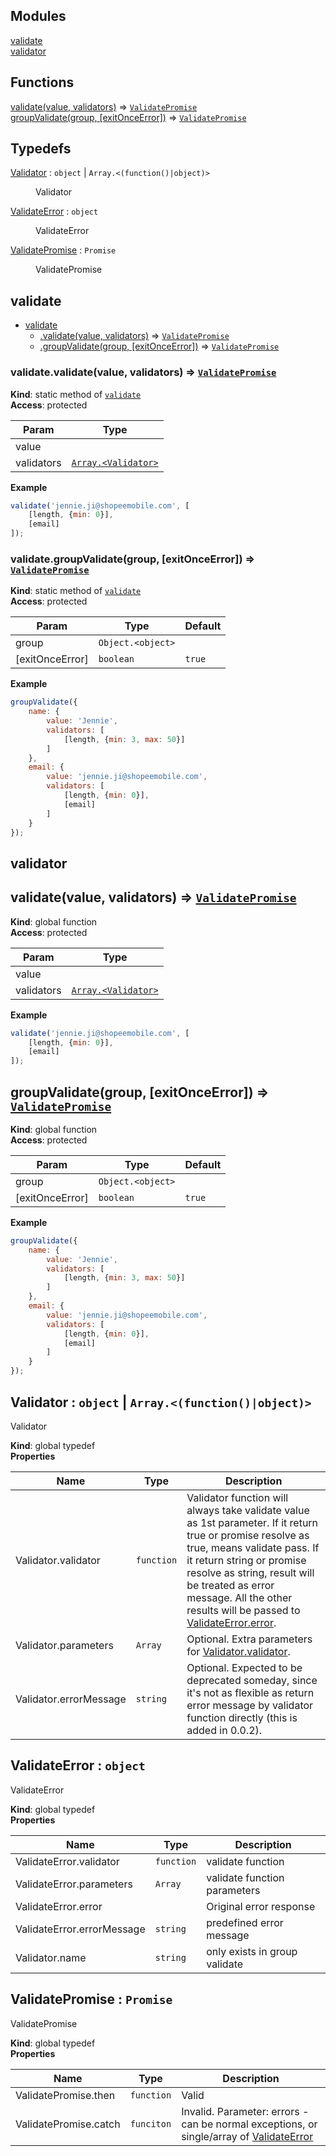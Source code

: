 ## Modules

<dl>
<dt><a href="#Validator.module_validate">validate</a></dt>
<dd></dd>
<dt><a href="#Validator.module_validator">validator</a></dt>
<dd></dd>
</dl>

## Functions

<dl>
<dt><a href="#validate">validate(value, validators)</a> ⇒ <code><a href="#ValidatePromise">ValidatePromise</a></code></dt>
<dd></dd>
<dt><a href="#groupValidate">groupValidate(group, [exitOnceError])</a> ⇒ <code><a href="#ValidatePromise">ValidatePromise</a></code></dt>
<dd></dd>
</dl>

## Typedefs

<dl>
<dt><a href="#Validator">Validator</a> : <code>object</code> | <code>Array.&lt;(function()|object)&gt;</code></dt>
<dd><p>Validator</p>
</dd>
<dt><a href="#ValidateError">ValidateError</a> : <code>object</code></dt>
<dd><p>ValidateError</p>
</dd>
<dt><a href="#ValidatePromise">ValidatePromise</a> : <code>Promise</code></dt>
<dd><p>ValidatePromise</p>
</dd>
</dl>

<a name="Validator.module_validate"></a>

## validate

* [validate](#Validator.module_validate)
    * [.validate(value, validators)](#Validator.module_validate.validate) ⇒ [<code>ValidatePromise</code>](#ValidatePromise)
    * [.groupValidate(group, [exitOnceError])](#Validator.module_validate.groupValidate) ⇒ [<code>ValidatePromise</code>](#ValidatePromise)

<a name="Validator.module_validate.validate"></a>

### validate.validate(value, validators) ⇒ [<code>ValidatePromise</code>](#ValidatePromise)
**Kind**: static method of [<code>validate</code>](#Validator.module_validate)  
**Access**: protected  

| Param | Type |
| --- | --- |
| value |  | 
| validators | [<code>Array.&lt;Validator&gt;</code>](#Validator) | 

**Example**  
```js
validate('jennie.ji@shopeemobile.com', [
	[length, {min: 0}],
	[email]
]);
```
<a name="Validator.module_validate.groupValidate"></a>

### validate.groupValidate(group, [exitOnceError]) ⇒ [<code>ValidatePromise</code>](#ValidatePromise)
**Kind**: static method of [<code>validate</code>](#Validator.module_validate)  
**Access**: protected  

| Param | Type | Default |
| --- | --- | --- |
| group | <code>Object.&lt;object&gt;</code> |  | 
| [exitOnceError] | <code>boolean</code> | <code>true</code> | 

**Example**  
```js
groupValidate({
	name: {
		value: 'Jennie',
		validators: [
			[length, {min: 3, max: 50}]
		]
	},
	email: {
		value: 'jennie.ji@shopeemobile.com',
		validators: [
			[length, {min: 0}],
			[email]
		]
	}
});
```
<a name="Validator.module_validator"></a>

## validator
<a name="validate"></a>

## validate(value, validators) ⇒ [<code>ValidatePromise</code>](#ValidatePromise)
**Kind**: global function  
**Access**: protected  

| Param | Type |
| --- | --- |
| value |  | 
| validators | [<code>Array.&lt;Validator&gt;</code>](#Validator) | 

**Example**  
```js
validate('jennie.ji@shopeemobile.com', [
	[length, {min: 0}],
	[email]
]);
```
<a name="groupValidate"></a>

## groupValidate(group, [exitOnceError]) ⇒ [<code>ValidatePromise</code>](#ValidatePromise)
**Kind**: global function  
**Access**: protected  

| Param | Type | Default |
| --- | --- | --- |
| group | <code>Object.&lt;object&gt;</code> |  | 
| [exitOnceError] | <code>boolean</code> | <code>true</code> | 

**Example**  
```js
groupValidate({
	name: {
		value: 'Jennie',
		validators: [
			[length, {min: 3, max: 50}]
		]
	},
	email: {
		value: 'jennie.ji@shopeemobile.com',
		validators: [
			[length, {min: 0}],
			[email]
		]
	}
});
```
<a name="Validator"></a>

## Validator : <code>object</code> \| <code>Array.&lt;(function()\|object)&gt;</code>
Validator

**Kind**: global typedef  
**Properties**

| Name | Type | Description |
| --- | --- | --- |
| Validator.validator | <code>function</code> | Validator function will always take validate value as 1st parameter. If it return true or promise resolve as true, means validate pass. If it return string or promise resolve as string, result will be treated as error message. All the other results will be passed to [ValidateError.error](ValidateError.error). |
| Validator.parameters | <code>Array</code> | Optional. Extra parameters for [Validator.validator](Validator.validator). |
| Validator.errorMessage | <code>string</code> | Optional. Expected to be deprecated someday, since it's not as flexible as return error message by validator function directly (this is added in 0.0.2). |

<a name="ValidateError"></a>

## ValidateError : <code>object</code>
ValidateError

**Kind**: global typedef  
**Properties**

| Name | Type | Description |
| --- | --- | --- |
| ValidateError.validator | <code>function</code> | validate function |
| ValidateError.parameters | <code>Array</code> | validate function parameters |
| ValidateError.error |  | Original error response |
| ValidateError.errorMessage | <code>string</code> | predefined error message |
| Validator.name | <code>string</code> | only exists in group validate |

<a name="ValidatePromise"></a>

## ValidatePromise : <code>Promise</code>
ValidatePromise

**Kind**: global typedef  
**Properties**

| Name | Type | Description |
| --- | --- | --- |
| ValidatePromise.then | <code>function</code> | Valid |
| ValidatePromise.catch | <code>funciton</code> | Invalid. Parameter: errors - can be normal exceptions, or single/array of [ValidateError](#ValidateError) |

